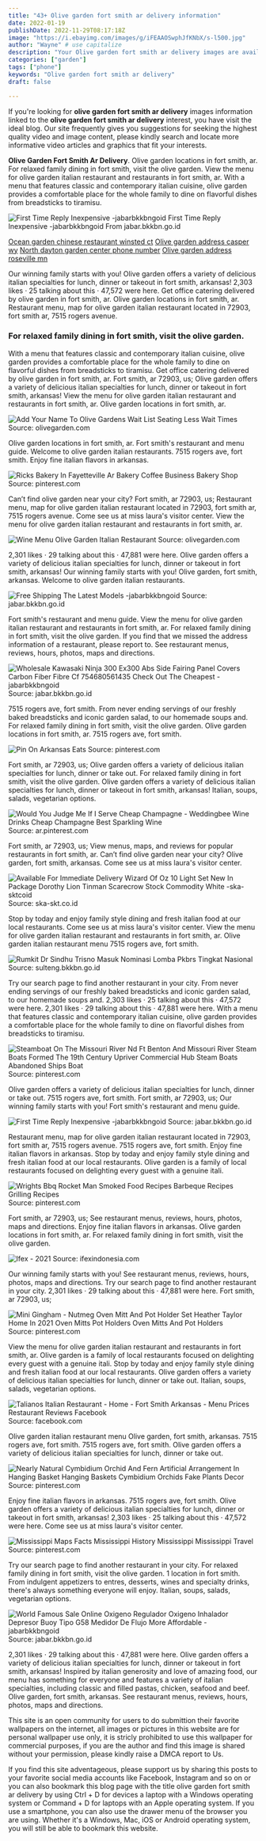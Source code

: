 ```yaml
---
title: "43+ Olive garden fort smith ar delivery information"
date: 2022-01-19
publishDate: 2022-11-29T08:17:18Z
image: "https://i.ebayimg.com/images/g/iFEAAOSwphJfKNbX/s-l500.jpg"
author: "Wayne" # use capitalize
description: "Your Olive garden fort smith ar delivery images are available. Olive garden fort smith ar delivery are a topic that is being searched for and liked by netizens now. You can Download the Olive garden fort smith ar delivery files here. Get all royalty-free photos."
categories: ["garden"]
tags: ["phone"]
keywords: "Olive garden fort smith ar delivery"
draft: false

---
```


If you're looking for **olive garden fort smith ar delivery** images information linked to the **olive garden fort smith ar delivery** interest, you have visit the ideal  blog.  Our site frequently  gives you  suggestions  for seeking  the highest  quality video and image  content, please kindly search and locate more informative video articles and graphics  that fit your interests.

**Olive Garden Fort Smith Ar Delivery**. Olive garden locations in fort smith, ar. For relaxed family dining in fort smith, visit the olive garden. View the menu for olive garden italian restaurant and restaurants in fort smith, ar. With a menu that features classic and contemporary italian cuisine, olive garden provides a comfortable place for the whole family to dine on flavorful dishes from breadsticks to tiramisu.

![First Time Reply Inexpensive -jabarbkkbngoid](https://i.ebayimg.com/images/g/eBQAAOSw7ttc0Uht/s-l500.jpg "First Time Reply Inexpensive -jabarbkkbngoid")
First Time Reply Inexpensive -jabarbkkbngoid From jabar.bkkbn.go.id

[Ocean garden chinese restaurant winsted ct](/ocean-garden-chinese-restaurant-winsted-ct/)
[Olive garden address casper wy](/olive-garden-address-casper-wy/)
[North dayton garden center phone number](/north-dayton-garden-center-phone-number/)
[Olive garden address roseville mn](/olive-garden-address-roseville-mn/)

Our winning family starts with you! Olive garden offers a variety of delicious italian specialties for lunch, dinner or takeout in fort smith, arkansas! 2,303 likes · 25 talking about this · 47,572 were here. Get office catering delivered by olive garden in fort smith, ar. Olive garden locations in fort smith, ar. Restaurant menu, map for olive garden italian restaurant located in 72903, fort smith ar, 7515 rogers avenue.

### For relaxed family dining in fort smith, visit the olive garden.

With a menu that features classic and contemporary italian cuisine, olive garden provides a comfortable place for the whole family to dine on flavorful dishes from breadsticks to tiramisu. Get office catering delivered by olive garden in fort smith, ar. Fort smith, ar 72903, us; Olive garden offers a variety of delicious italian specialties for lunch, dinner or takeout in fort smith, arkansas! View the menu for olive garden italian restaurant and restaurants in fort smith, ar. Olive garden locations in fort smith, ar.


![Add Your Name To Olive Gardens Wait List Seating Less Wait Times](https://media.olivegarden.com/images/site/ext/pages/_promotions/about-us/guest-safety/guest-safety-hhd-00b-1400.jpg "Add Your Name To Olive Gardens Wait List Seating Less Wait Times")
Source: olivegarden.com

Olive garden locations in fort smith, ar. Fort smith&#039;s restaurant and menu guide. Welcome to olive garden italian restaurants. 7515 rogers ave, fort smith. Enjoy fine italian flavors in arkansas.

![Ricks Bakery In Fayetteville Ar Bakery Coffee Business Bakery Shop](https://i.pinimg.com/originals/a5/8f/40/a58f40db9a921fe37ede2f3d8850237d.jpg "Ricks Bakery In Fayetteville Ar Bakery Coffee Business Bakery Shop")
Source: pinterest.com

Can’t find olive garden near your city? Fort smith, ar 72903, us; Restaurant menu, map for olive garden italian restaurant located in 72903, fort smith ar, 7515 rogers avenue. Come see us at miss laura&#039;s visitor center. View the menu for olive garden italian restaurant and restaurants in fort smith, ar.

![Wine Menu Olive Garden Italian Restaurant](https://media.olivegarden.com/images/site/ext/pages/_promotions/wine/digging-deeper-040119-02.jpg "Wine Menu Olive Garden Italian Restaurant")
Source: olivegarden.com

2,301 likes · 29 talking about this · 47,881 were here. Olive garden offers a variety of delicious italian specialties for lunch, dinner or takeout in fort smith, arkansas! Our winning family starts with you! Olive garden, fort smith, arkansas. Welcome to olive garden italian restaurants.

![Free Shipping The Latest Models -jabarbkkbngoid](https://i.ebayimg.com/images/g/0ygAAOSw5JdeXHtV/s-l640.jpg "Free Shipping The Latest Models -jabarbkkbngoid")
Source: jabar.bkkbn.go.id

Fort smith&#039;s restaurant and menu guide. View the menu for olive garden italian restaurant and restaurants in fort smith, ar. For relaxed family dining in fort smith, visit the olive garden. If you find that we missed the address information of a restaurant, please report to. See restaurant menus, reviews, hours, photos, maps and directions.

![Wholesale Kawasaki Ninja 300 Ex300 Abs Side Fairing Panel Covers Carbon Fiber Fibre Cf 754680561435 Check Out The Cheapest -jabarbkkbngoid](https://i.ebayimg.com/images/g/ef0AAOxy88lRX2dg/s-l500.jpg "Wholesale Kawasaki Ninja 300 Ex300 Abs Side Fairing Panel Covers Carbon Fiber Fibre Cf 754680561435 Check Out The Cheapest -jabarbkkbngoid")
Source: jabar.bkkbn.go.id

7515 rogers ave, fort smith. From never ending servings of our freshly baked breadsticks and iconic garden salad, to our homemade soups and. For relaxed family dining in fort smith, visit the olive garden. Olive garden locations in fort smith, ar. 7515 rogers ave, fort smith.

![Pin On Arkansas Eats](https://i.pinimg.com/736x/23/de/7f/23de7f64ee04a00270efc6f37987bfe8.jpg "Pin On Arkansas Eats")
Source: pinterest.com

Fort smith, ar 72903, us; Olive garden offers a variety of delicious italian specialties for lunch, dinner or take out. For relaxed family dining in fort smith, visit the olive garden. Olive garden offers a variety of delicious italian specialties for lunch, dinner or takeout in fort smith, arkansas! Italian, soups, salads, vegetarian options.

![Would You Judge Me If I Serve Cheap Champagne - Weddingbee Wine Drinks Cheap Champagne Best Sparkling Wine](https://i.pinimg.com/originals/27/96/26/279626b538414915e587d1c757df05c0.jpg "Would You Judge Me If I Serve Cheap Champagne - Weddingbee Wine Drinks Cheap Champagne Best Sparkling Wine")
Source: ar.pinterest.com

Fort smith, ar 72903, us; View menus, maps, and reviews for popular restaurants in fort smith, ar. Can’t find olive garden near your city? Olive garden, fort smith, arkansas. Come see us at miss laura&#039;s visitor center.

![Available For Immediate Delivery Wizard Of Oz 10 Light Set New In Package Dorothy Lion Tinman Scarecrow Stock Commodity White -ska-sktcoid](https://i.ebayimg.com/images/g/i6UAAOSwRqtgqeCk/s-l300.jpg "Available For Immediate Delivery Wizard Of Oz 10 Light Set New In Package Dorothy Lion Tinman Scarecrow Stock Commodity White -ska-sktcoid")
Source: ska-skt.co.id

Stop by today and enjoy family style dining and fresh italian food at our local restaurants. Come see us at miss laura&#039;s visitor center. View the menu for olive garden italian restaurant and restaurants in fort smith, ar. Olive garden italian restaurant menu 7515 rogers ave, fort smith.

![Rumkit Dr Sindhu Trisno Masuk Nominasi Lomba Pkbrs Tingkat Nasional](https://sulteng.bkkbn.go.id/wp-content/uploads/2020/11/01rumkitfix-800x445.png "Rumkit Dr Sindhu Trisno Masuk Nominasi Lomba Pkbrs Tingkat Nasional")
Source: sulteng.bkkbn.go.id

Try our search page to find another restaurant in your city. From never ending servings of our freshly baked breadsticks and iconic garden salad, to our homemade soups and. 2,303 likes · 25 talking about this · 47,572 were here. 2,301 likes · 29 talking about this · 47,881 were here. With a menu that features classic and contemporary italian cuisine, olive garden provides a comfortable place for the whole family to dine on flavorful dishes from breadsticks to tiramisu.

![Steamboat On The Missouri River Nd Ft Benton And Missouri River Steam Boats Formed The 19th Century Upriver Commercial Hub Steam Boats Abandoned Ships Boat](https://i.pinimg.com/originals/83/e3/08/83e308d686a819368ea5cd2602632c16.jpg "Steamboat On The Missouri River Nd Ft Benton And Missouri River Steam Boats Formed The 19th Century Upriver Commercial Hub Steam Boats Abandoned Ships Boat")
Source: pinterest.com

Olive garden offers a variety of delicious italian specialties for lunch, dinner or take out. 7515 rogers ave, fort smith. Fort smith, ar 72903, us; Our winning family starts with you! Fort smith&#039;s restaurant and menu guide.

![First Time Reply Inexpensive -jabarbkkbngoid](https://i.ebayimg.com/images/g/eBQAAOSw7ttc0Uht/s-l500.jpg "First Time Reply Inexpensive -jabarbkkbngoid")
Source: jabar.bkkbn.go.id

Restaurant menu, map for olive garden italian restaurant located in 72903, fort smith ar, 7515 rogers avenue. 7515 rogers ave, fort smith. Enjoy fine italian flavors in arkansas. Stop by today and enjoy family style dining and fresh italian food at our local restaurants. Olive garden is a family of local restaurants focused on delighting every guest with a genuine itali.

![Wrights Bbq Rocket Man Smoked Food Recipes Barbeque Recipes Grilling Recipes](https://i.pinimg.com/736x/36/eb/74/36eb7435d6536c9f12423e8edac00c63.jpg "Wrights Bbq Rocket Man Smoked Food Recipes Barbeque Recipes Grilling Recipes")
Source: pinterest.com

Fort smith, ar 72903, us; See restaurant menus, reviews, hours, photos, maps and directions. Enjoy fine italian flavors in arkansas. Olive garden locations in fort smith, ar. For relaxed family dining in fort smith, visit the olive garden.

![Ifex - 2021](https://exhibit.ifexindonesia.com/public/img/exhibitor/catalog/1735.PT%20YAMAKAWA%20RATTAN%20INDUSTRY.jpg "Ifex - 2021")
Source: ifexindonesia.com

Our winning family starts with you! See restaurant menus, reviews, hours, photos, maps and directions. Try our search page to find another restaurant in your city. 2,301 likes · 29 talking about this · 47,881 were here. Fort smith, ar 72903, us;

![Mini Gingham - Nutmeg Oven Mitt And Pot Holder Set Heather Taylor Home In 2021 Oven Mitts Pot Holders Oven Mitts And Pot Holders](https://i.pinimg.com/originals/13/67/51/136751b422740444c4b8ae123a2a4e48.png "Mini Gingham - Nutmeg Oven Mitt And Pot Holder Set Heather Taylor Home In 2021 Oven Mitts Pot Holders Oven Mitts And Pot Holders")
Source: pinterest.com

View the menu for olive garden italian restaurant and restaurants in fort smith, ar. Olive garden is a family of local restaurants focused on delighting every guest with a genuine itali. Stop by today and enjoy family style dining and fresh italian food at our local restaurants. Olive garden offers a variety of delicious italian specialties for lunch, dinner or take out. Italian, soups, salads, vegetarian options.

![Talianos Italian Restaurant - Home - Fort Smith Arkansas - Menu Prices Restaurant Reviews Facebook](https://lookaside.fbsbx.com/lookaside/crawler/media/?media_id=4589283361121807 "Talianos Italian Restaurant - Home - Fort Smith Arkansas - Menu Prices Restaurant Reviews Facebook")
Source: facebook.com

Olive garden italian restaurant menu Olive garden, fort smith, arkansas. 7515 rogers ave, fort smith. 7515 rogers ave, fort smith. Olive garden offers a variety of delicious italian specialties for lunch, dinner or take out.

![Nearly Natural Cymbidium Orchid And Fern Artificial Arrangement In Hanging Basket Hanging Baskets Cymbidium Orchids Fake Plants Decor](https://i.pinimg.com/originals/5c/ff/b8/5cffb873d049199e390496dc39967ce7.jpg "Nearly Natural Cymbidium Orchid And Fern Artificial Arrangement In Hanging Basket Hanging Baskets Cymbidium Orchids Fake Plants Decor")
Source: pinterest.com

Enjoy fine italian flavors in arkansas. 7515 rogers ave, fort smith. Olive garden offers a variety of delicious italian specialties for lunch, dinner or takeout in fort smith, arkansas! 2,303 likes · 25 talking about this · 47,572 were here. Come see us at miss laura&#039;s visitor center.

![Mississippi Maps Facts Mississippi History Mississippi Mississippi Travel](https://i.pinimg.com/originals/6f/49/94/6f499481204e926afb1a2e5334d15d02.gif "Mississippi Maps Facts Mississippi History Mississippi Mississippi Travel")
Source: pinterest.com

Try our search page to find another restaurant in your city. For relaxed family dining in fort smith, visit the olive garden. 1 location in fort smith. From indulgent appetizers to entres, desserts, wines and specialty drinks, there&#039;s always something everyone will enjoy. Italian, soups, salads, vegetarian options.

![World Famous Sale Online Oxigeno Regulador Oxigeno Inhalador Depresor Buoy Tipo G58 Medidor De Flujo More Affordable -jabarbkkbngoid](https://i.ebayimg.com/images/g/iFEAAOSwphJfKNbX/s-l500.jpg "World Famous Sale Online Oxigeno Regulador Oxigeno Inhalador Depresor Buoy Tipo G58 Medidor De Flujo More Affordable -jabarbkkbngoid")
Source: jabar.bkkbn.go.id

2,301 likes · 29 talking about this · 47,881 were here. Olive garden offers a variety of delicious italian specialties for lunch, dinner or takeout in fort smith, arkansas! Inspired by italian generosity and love of amazing food, our menu has something for everyone and features a variety of italian specialties, including classic and filled pastas, chicken, seafood and beef. Olive garden, fort smith, arkansas. See restaurant menus, reviews, hours, photos, maps and directions.

This site is an open community for users to do submittion their favorite wallpapers on the internet, all images or pictures in this website are for personal wallpaper use only, it is stricly prohibited to use this wallpaper for commercial purposes, if you are the author and find this image is shared without your permission, please kindly raise a DMCA report to Us.

If you find this site adventageous, please support us by sharing this posts to your favorite social media accounts like Facebook, Instagram and so on or you can also bookmark this blog page with the title olive garden fort smith ar delivery by using Ctrl + D for devices a laptop with a Windows operating system or Command + D for laptops with an Apple operating system. If you use a smartphone, you can also use the drawer menu of the browser you are using. Whether it's a Windows, Mac, iOS or Android operating system, you will still be able to bookmark this website.
